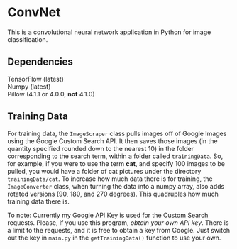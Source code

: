 # ConvNet
This is a convolutional neural network application in Python for image classification. 

## Dependencies
TensorFlow (latest)<br>
Numpy (latest)<br>
Pillow (4.1.1 or 4.0.0, **not** 4.1.0)<br>


## Training Data
For training data, the `ImageScraper` class pulls images off of Google Images using the Google Custom Search API. It then saves those images (in the quantity specified rounded down to the nearest 10) in the folder corresponding to the search term, within a folder called `trainingData`. So, for example, if you were to use the term **cat**, and specify 100 images to be pulled, you would have a folder of cat pictures under the directory `trainingData/cat`. To increase how much data there is for training, the `ImageConverter` class, when turning the data into a numpy array, also adds rotated versions (90, 180, and 270 degrees). This quadruples how much training data there is.

To note: Currently my Google API Key is used for the Custom Search requests. Please, if you use this program, *obtain your own API key*. There is a limit to the requests, and it is free to obtain a key from Google. Just switch out the key in `main.py` in the `getTrainingData()` function to use your own.
